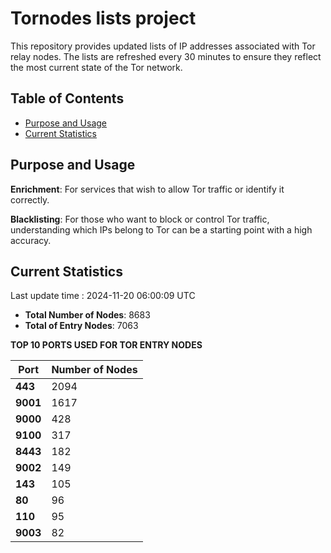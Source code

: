 # Tornodes lists project

This repository provides updated lists of IP addresses associated with Tor relay nodes. The lists are refreshed every 30 minutes to ensure they reflect the most current state of the Tor network.

## Table of Contents

- [Purpose and Usage](#purpose-and-usage)
- [Current Statistics](#current-statistics)


## Purpose and Usage

**Enrichment**: For services that wish to allow Tor traffic or identify it correctly.

**Blacklisting**: For those who want to block or control Tor traffic, understanding which IPs belong to Tor can be a starting point with a high accuracy.

## Current Statistics

Last update time : 2024-11-20 06:00:09 UTC

- **Total Number of Nodes**: 8683
- **Total of Entry Nodes**: 7063

**TOP 10 PORTS USED FOR TOR ENTRY NODES**

| **Port** | **Number of Nodes** |
|------|-----------------|
| **443**   | 2094  |
| **9001**   | 1617  |
| **9000**   | 428  |
| **9100**   | 317  |
| **8443**   | 182  |
| **9002**   | 149  |
| **143**   | 105  |
| **80**   | 96  |
| **110**   | 95  |
| **9003**   | 82  |

